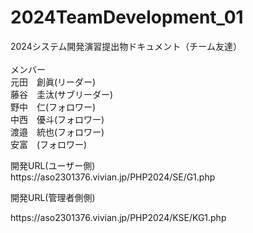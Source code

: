 # 2024TeamDevelopment_01
2024システム開発演習提出物ドキュメント（チーム友達）<br>
<br>メンバー<br>
元田　創眞(リーダー)<br>
藤谷　圭汰(サブリーダー)<br>
野中　仁(フォロワー)<br>
中西　優斗(フォロワー)<br>
渡邉　統也(フォロワー)<br>
安富　(フォロワー)
<p>開発URL(ユーザー側)<br>
https://aso2301376.vivian.jp/PHP2024/SE/G1.php</p>
<p>開発URL(管理者側側)</p>
https://aso2301376.vivian.jp/PHP2024/KSE/KG1.php<br>

